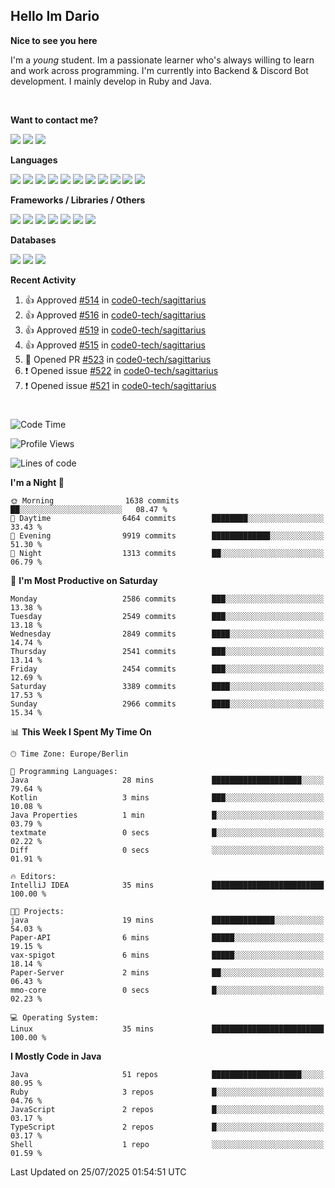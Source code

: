 <h2>Hello Im Dario</h2>

**Nice to see you here**

I'm a *young* student. Im a passionate learner who's always willing to learn and work across
programming. I'm currently into Backend & Discord Bot development. I mainly develop in Ruby and Java.

<br/>

**Want to contact me?**

<a href="https://github.com/knerio"><img src="https://img.shields.io/badge/-Github-blue?style=for-the-badge&logo=github&logoColor=white"/></a> <a href="https://discord.com/users/639416958923702292"><img src="https://img.shields.io/badge/-knerio-blue?style=for-the-badge&logo=discord&logoColor=white"/></a> <a href="https://twitch.tv/dopalos_"><img src="https://img.shields.io/badge/-twitch-blue?style=for-the-badge&logo=twitch&logoColor=white"/></a>

**Languages**

<img src="https://img.shields.io/badge/-Java-blue?style=for-the-badge&logo=java&logoColor=white"/> <img src="https://img.shields.io/badge/-Ruby-blue?style=for-the-badge&logo=Ruby&logoColor=white"/> <img src="https://img.shields.io/badge/-Git-blue?style=for-the-badge&logo=Git&logoColor=white"/> <img src="https://img.shields.io/badge/-HTML-blue?style=for-the-badge&logo=html5&logoColor=white"/> <img src="https://img.shields.io/badge/-CSS-blue?style=for-the-badge&logo=CSS3&logoColor=white"/> <img src="https://img.shields.io/badge/-Javascript-blue?style=for-the-badge&logo=javascript&logoColor=white"/> <img src="https://img.shields.io/badge/-Typescript-blue?style=for-the-badge&logo=TypeScript&logoColor=white"/> <img src="https://img.shields.io/badge/-Kotlin-blue?style=for-the-badge&logo=kotlin&logoColor=white"/> <img src="https://img.shields.io/badge/-SQL-blue?style=for-the-badge&logo=MYSQL&logoColor=white"/> <img src="https://img.shields.io/badge/-Markdown-blue?style=for-the-badge&logo=Markdown&logoColor=white"/> <img src="https://img.shields.io/badge/-JSON-blue?style=for-the-badge&logo=JSON&logoColor=white"/>
<br/>

 **Frameworks / Libraries / Others**

<img src="https://img.shields.io/badge/-Ruby_On_Rails-blue?style=for-the-badge&logo=ruby-on-rails&logoColor=white"/> <img src="https://img.shields.io/badge/-JDA-blue?style=for-the-badge&logo=JDA&logoColor=white"/> <img src="https://img.shields.io/badge/-Bootstrap-blue?style=for-the-badge&logo=Bootstrap&logoColor=white"/> <img src="https://img.shields.io/badge/-Node.JS-blue?style=for-the-badge&logo=node.js&logoColor=white"/> <img src="https://img.shields.io/badge/-React-blue?style=for-the-badge&logo=React&logoColor=white"/> <img src="https://img.shields.io/badge/-Express-blue?style=for-the-badge&logo=Express&logoColor=white"/> <img src="https://img.shields.io/badge/-Next.Js-blue?style=for-the-badge&logo=Next.Js&logoColor=white"/>

**Databases**

<img src="https://img.shields.io/badge/-MongoDB-blue?style=for-the-badge&logo=mongodb&logoColor=white"/> <img src="https://img.shields.io/badge/-MariaDB-blue?style=for-the-badge&logo=MariaDB&logoColor=white"/>
<img src="https://img.shields.io/badge/-PostgreSQL-blue?style=for-the-badge&logo=PostgreSQl&logoColor=white"/>

**Recent Activity**

<!--RECENT_ACTIVITY:start-->
1. 👍 Approved [#514](https://github.com/code0-tech/sagittarius/pull/514#pullrequestreview-2955222945) in [code0-tech/sagittarius](https://github.com/code0-tech/sagittarius)<br>
2. 👍 Approved [#516](https://github.com/code0-tech/sagittarius/pull/516#pullrequestreview-2955220612) in [code0-tech/sagittarius](https://github.com/code0-tech/sagittarius)<br>
3. 👍 Approved [#519](https://github.com/code0-tech/sagittarius/pull/519#pullrequestreview-2955211837) in [code0-tech/sagittarius](https://github.com/code0-tech/sagittarius)<br>
4. 👍 Approved [#515](https://github.com/code0-tech/sagittarius/pull/515#pullrequestreview-2955202991) in [code0-tech/sagittarius](https://github.com/code0-tech/sagittarius)<br>
5. 💪 Opened PR [#523](https://github.com/code0-tech/sagittarius/pull/523) in [code0-tech/sagittarius](https://github.com/code0-tech/sagittarius)<br>
6. ❗️ Opened issue [#522](https://github.com/code0-tech/sagittarius/issues/522) in [code0-tech/sagittarius](https://github.com/code0-tech/sagittarius)<br>
7. ❗️ Opened issue [#521](https://github.com/code0-tech/sagittarius/issues/521) in [code0-tech/sagittarius](https://github.com/code0-tech/sagittarius)<br>
<!--RECENT_ACTIVITY:end-->
 
#

<!--START_SECTION:waka-->
![Code Time](http://img.shields.io/badge/Code%20Time-1%2C254%20hrs%2033%20mins-blue)

![Profile Views](http://img.shields.io/badge/Profile%20Views-0-blue)

![Lines of code](https://img.shields.io/badge/From%20Hello%20World%20I%27ve%20Written-1.3%20million%20lines%20of%20code-blue)

**I'm a Night 🦉** 

```text
🌞 Morning                1638 commits        ██░░░░░░░░░░░░░░░░░░░░░░░   08.47 % 
🌆 Daytime                6464 commits        ████████░░░░░░░░░░░░░░░░░   33.43 % 
🌃 Evening                9919 commits        █████████████░░░░░░░░░░░░   51.30 % 
🌙 Night                  1313 commits        ██░░░░░░░░░░░░░░░░░░░░░░░   06.79 % 
```
📅 **I'm Most Productive on Saturday** 

```text
Monday                   2586 commits        ███░░░░░░░░░░░░░░░░░░░░░░   13.38 % 
Tuesday                  2549 commits        ███░░░░░░░░░░░░░░░░░░░░░░   13.18 % 
Wednesday                2849 commits        ████░░░░░░░░░░░░░░░░░░░░░   14.74 % 
Thursday                 2541 commits        ███░░░░░░░░░░░░░░░░░░░░░░   13.14 % 
Friday                   2454 commits        ███░░░░░░░░░░░░░░░░░░░░░░   12.69 % 
Saturday                 3389 commits        ████░░░░░░░░░░░░░░░░░░░░░   17.53 % 
Sunday                   2966 commits        ████░░░░░░░░░░░░░░░░░░░░░   15.34 % 
```


📊 **This Week I Spent My Time On** 

```text
🕑︎ Time Zone: Europe/Berlin

💬 Programming Languages: 
Java                     28 mins             ████████████████████░░░░░   79.64 % 
Kotlin                   3 mins              ███░░░░░░░░░░░░░░░░░░░░░░   10.08 % 
Java Properties          1 min               █░░░░░░░░░░░░░░░░░░░░░░░░   03.79 % 
textmate                 0 secs              █░░░░░░░░░░░░░░░░░░░░░░░░   02.22 % 
Diff                     0 secs              ░░░░░░░░░░░░░░░░░░░░░░░░░   01.91 % 

🔥 Editors: 
IntelliJ IDEA            35 mins             █████████████████████████   100.00 % 

🐱‍💻 Projects: 
java                     19 mins             ██████████████░░░░░░░░░░░   54.03 % 
Paper-API                6 mins              █████░░░░░░░░░░░░░░░░░░░░   19.15 % 
vax-spigot               6 mins              █████░░░░░░░░░░░░░░░░░░░░   18.14 % 
Paper-Server             2 mins              ██░░░░░░░░░░░░░░░░░░░░░░░   06.43 % 
mmo-core                 0 secs              █░░░░░░░░░░░░░░░░░░░░░░░░   02.23 % 

💻 Operating System: 
Linux                    35 mins             █████████████████████████   100.00 % 
```

**I Mostly Code in Java** 

```text
Java                     51 repos            ████████████████████░░░░░   80.95 % 
Ruby                     3 repos             █░░░░░░░░░░░░░░░░░░░░░░░░   04.76 % 
JavaScript               2 repos             █░░░░░░░░░░░░░░░░░░░░░░░░   03.17 % 
TypeScript               2 repos             █░░░░░░░░░░░░░░░░░░░░░░░░   03.17 % 
Shell                    1 repo              ░░░░░░░░░░░░░░░░░░░░░░░░░   01.59 % 
```




 Last Updated on 25/07/2025 01:54:51 UTC
<!--END_SECTION:waka-->

